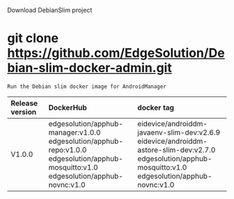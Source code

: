 Download DebianSlim project

# git clone https://github.com/EdgeSolution/Debian-slim-docker-admin.git

`Run the Debian slim docker image for AndroidManager`

| Release version  | DockerHub |    docker tag    |
| :------------------- | :-------------- | :----------|
|     V1.0.0         | edgesolution/apphub-manager:v1.0.0<br />edgesolution/apphub-repo:v1.0.0<br />edgesolution/apphub-mosquitto:v1.0<br />edgesolution/apphub-novnc:v1.0 | eidevice/androiddm-javaenv-slim-dev:v2.6.9 <br />eidevice/androiddm-astore-slim-dev:v2.7.0<br />edgesolution/apphub-mosquitto:v1.0<br />edgesolution/apphub-novnc:v1.0<br /> |
